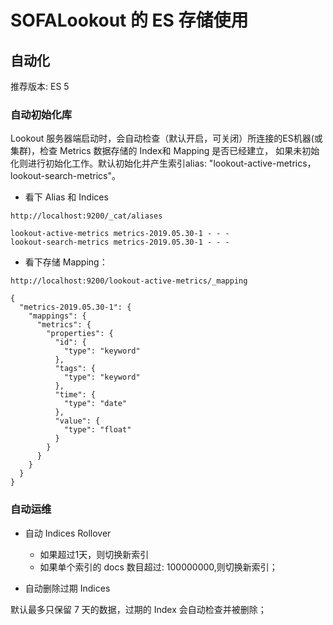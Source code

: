 # SOFALookout 的 ES 存储使用

## 自动化
推荐版本: ES 5
### 自动初始化库

Lookout 服务器端启动时，会自动检查（默认开启，可关闭）所连接的ES机器(或集群)，检查 Metrics 数据存储的 Index和 Mapping 是否已经建立，
如果未初始化则进行初始化工作。默认初始化并产生索引alias: "lookout-active-metrics，lookout-search-metrics"。

- 看下 Alias 和 Indices
```
http://localhost:9200/_cat/aliases

lookout-active-metrics metrics-2019.05.30-1 - - -
lookout-search-metrics metrics-2019.05.30-1 - - -
```

- 看下存储 Mapping：
```
http://localhost:9200/lookout-active-metrics/_mapping

{
  "metrics-2019.05.30-1": {
    "mappings": {
      "metrics": {
        "properties": {
          "id": {
            "type": "keyword"
          },
          "tags": {
            "type": "keyword"
          },
          "time": {
            "type": "date"
          },
          "value": {
            "type": "float"
          }
        }
      }
    }
  }
}
```
### 自动运维

- 自动 Indices Rollover
  * 如果超过1天，则切换新索引
  * 如果单个索引的 docs 数目超过: 100000000,则切换新索引；
  
- 自动删除过期 Indices

 默认最多只保留 7 天的数据，过期的 Index 会自动检查并被删除；

